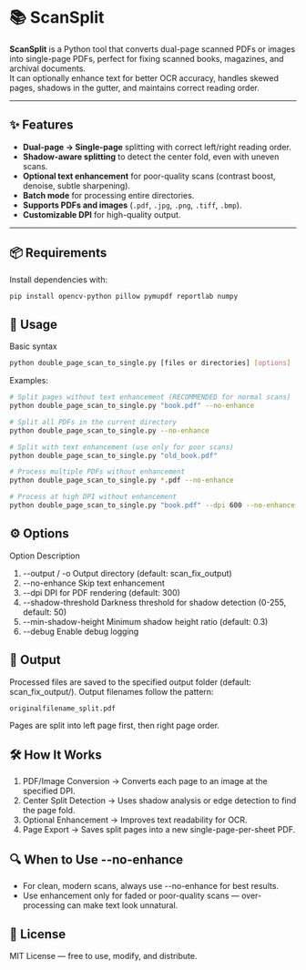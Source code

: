 # 📚 ScanSplit

**ScanSplit** is a Python tool that converts dual-page scanned PDFs or images into single-page PDFs, perfect for fixing scanned books, magazines, and archival documents.  
It can optionally enhance text for better OCR accuracy, handles skewed pages, shadows in the gutter, and maintains correct reading order.

---

## ✨ Features
- **Dual-page → Single-page** splitting with correct left/right reading order.
- **Shadow-aware splitting** to detect the center fold, even with uneven scans.
- **Optional text enhancement** for poor-quality scans (contrast boost, denoise, subtle sharpening).
- **Batch mode** for processing entire directories.
- **Supports PDFs and images** (`.pdf`, `.jpg`, `.png`, `.tiff`, `.bmp`).
- **Customizable DPI** for high-quality output.

---

## 📦 Requirements

Install dependencies with:
```bash
pip install opencv-python pillow pymupdf reportlab numpy
```

## 🚀 Usage
Basic syntax
```bash
python double_page_scan_to_single.py [files or directories] [options]
```
Examples:
```bash
# Split pages without text enhancement (RECOMMENDED for normal scans)
python double_page_scan_to_single.py "book.pdf" --no-enhance

# Split all PDFs in the current directory
python double_page_scan_to_single.py --no-enhance

# Split with text enhancement (use only for poor scans)
python double_page_scan_to_single.py "old_book.pdf"

# Process multiple PDFs without enhancement
python double_page_scan_to_single.py *.pdf --no-enhance

# Process at high DPI without enhancement
python double_page_scan_to_single.py "book.pdf" --dpi 600 --no-enhance
```

## ⚙ Options
Option	Description
1. --output / -o	Output directory (default: scan_fix_output)
2. --no-enhance	Skip text enhancement
3. --dpi	DPI for PDF rendering (default: 300)
4. --shadow-threshold	Darkness threshold for shadow detection (0-255, default: 50)
5. --min-shadow-height	Minimum shadow height ratio (default: 0.3)
6. --debug	Enable debug logging

## 📂 Output
Processed files are saved to the specified output folder (default: scan_fix_output/).
Output filenames follow the pattern:
```
originalfilename_split.pdf
```
Pages are split into left page first, then right page order.


## 🛠 How It Works
1. PDF/Image Conversion → Converts each page to an image at the specified DPI.
2. Center Split Detection → Uses shadow analysis or edge detection to find the page fold.
3. Optional Enhancement → Improves text readability for OCR.
4. Page Export → Saves split pages into a new single-page-per-sheet PDF.

## 🔍 When to Use --no-enhance
- For clean, modern scans, always use --no-enhance for best results.
- Use enhancement only for faded or poor-quality scans — over-processing can make text look unnatural.

## 📜 License
MIT License — free to use, modify, and distribute.
